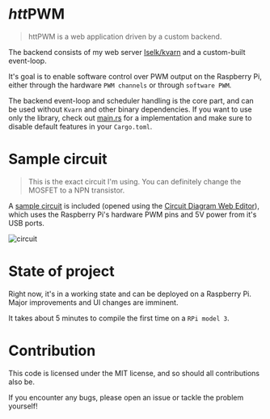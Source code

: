 # *htt***PWM**

> httPWM is a web application driven by a custom backend.

The backend consists of my web server [Iselk/kvarn](https://github.com/Iselk/kvarn)
and a custom-built event-loop.

It's goal is to enable software control over PWM output on the Raspberry Pi,
either through the hardware `PWM channels` or through `software PWM`.

The backend event-loop and scheduler handling is the core part, and can be used without `Kvarn` and other binary dependencies.
If you want to use only the library, check out [main.rs](src/bin/main.rs) for a implementation and make sure to disable default features in your `Cargo.toml`.


# Sample circuit

> This is the exact circuit I'm using. You can definitely change the MOSFET to a NPN transistor.

A [sample circuit](resources/circuit.cddx) is included (opened using the [Circuit Diagram Web Editor](https://www.circuit-diagram.org/editor/)),
which uses the Raspberry Pi's hardware PWM pins and 5V power from it's USB ports.

![circuit](resources/circuit.svg)

# State of project

Right now, it's in a working state and can be deployed on a Raspberry Pi. Major improvements and UI changes are imminent.

It takes about 5 minutes to compile the first time on a `RPi model 3`.

# Contribution

This code is licensed under the MIT license, and so should all contributions also be.

If you encounter any bugs, please open an issue or tackle the problem yourself!
